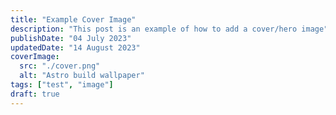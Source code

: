 ```yaml
---
title: "Example Cover Image"
description: "This post is an example of how to add a cover/hero image"
publishDate: "04 July 2023"
updatedDate: "14 August 2023"
coverImage:
  src: "./cover.png"
  alt: "Astro build wallpaper"
tags: ["test", "image"]
draft: true
---
```

